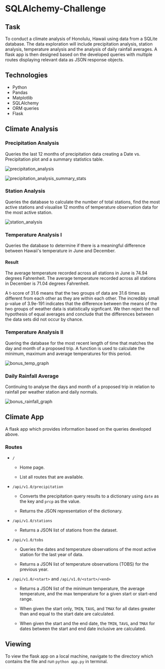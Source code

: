 # SQLAlchemy-Challenge

## Task

To conduct a climate analysis of Honolulu, Hawaii using data from a SQLite database. The data exploration will include precipitation analysis, station analysis, temperature analysis and the analysis of daily rainfall averages. A flask app is then designed based on the developed queries with multiple routes displaying relevant data as JSON response objects.

## Technologies 

- Python
- Pandas
- Matplotlib
- SQLAlchemy
- ORM queries
- Flask

## Climate Analysis

### Precipitation Analysis

Queries the last 12 months of precipitation data creating a Date vs. Precipitation plot and a summary statistics table.

![precipitation_analysis](Resources/Images/precipitation_analysis.png)

![precipitation_analysis_summary_stats](Resources/Images/precipitation_analysis_summary_stats.png)


### Station Analysis

Queries the database to calculate the number of total stations, find the most active stations and visualise 12 months of temperature observation data for the most active station.

![station_analysis](Resources/Images/station_analysis.png)


### Temperature Analysis I

Queries the database to determine if there is a meaningful difference between Hawaii's temperature in June and December.

#### Result

The average temperature recorded across all stations in June is 74.94 degrees Fahrenheit.
The average temperature recorded across all stations in December is 71.04 degrees Fahrenheit.

A t-score of 31.6 means that the two groups of data are 31.6 times as different from each other as they are within each other. The incredibly small p-value of 3.9e-191 indicates that the difference between the means of the two groups of weather data is statistically signficant. We then reject the null hypothesis of equal averages and conclude that the differences between the data sets did not occur by chance.


### Temperature Analysis II

Quering the database for the most recent length of time that matches the day and month of a proposed trip. A function is used to calculate the minimum, maximum and average temperatures for this period.

![bonus_temp_graph](Resources/Images/bonus_2.png)


### Daily Rainfall Average

Continuing to analyse the days and month of a proposed trip in relation to rainfall per weather station and daily normals.

![bonus_rainfall_graph](Resources/Images/[bonus_rainfall_graph.png)


## Climate App

A flask app which provides information based on the queries developed above. 

### Routes

* `/`

  * Home page.

  * List all routes that are available.

* `/api/v1.0/precipitation`

  * Converts the precipitation query results to a dictionary using `date` as the key and `prcp` as the value.

  * Returns the JSON representation of the dictionary.

* `/api/v1.0/stations`

  * Returns a JSON list of stations from the dataset.

* `/api/v1.0/tobs`
  * Queries the dates and temperature observations of the most active station for the last year of data.
  
  * Returns a JSON list of temperature observations (TOBS) for the previous year.

* `/api/v1.0/<start>` and `/api/v1.0/<start>/<end>`

  * Returns a JSON list of the minimum temperature, the average temperature, and the max temperature for a given start or start-end range.

  * When given the start only,  `TMIN`, `TAVG`, and `TMAX` for all dates greater than and equal to the start date are calculated.

  * When given the start and the end date, the `TMIN`, `TAVG`, and `TMAX` for dates between the start and end date inclusive are calculated.


## Viewing

To view the flask app on a local machine, navigate to the directory which contains the file and run `python app.py` in terminal.
